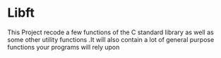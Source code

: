 # Libft
This Project recode a few functions of the C standard library as well as some other utility functions .It will also contain a lot of general purpose functions your programs will rely upon
